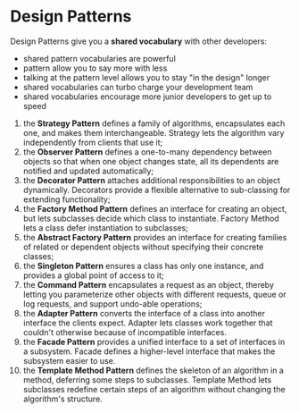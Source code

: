 # Design Patterns

Design Patterns give you a **shared vocabulary** with other developers:

- shared pattern vocabularies are powerful
- pattern allow you to say more with less
- talking at the pattern level allows you to stay "in the design" longer
- shared vocabularies can turbo charge your development team
- shared vocabularies encourage more junior developers to get up to speed

1. the **Strategy Pattern** defines a family of algorithms, encapsulates each one, and makes them interchangeable. Strategy lets the algorithm vary independently from clients that use it;
2. the **Observer Pattern** defines a one-to-many dependency between objects so that when one object changes state, all its dependents are notified and updated automatically;
3. the **Decorator Pattern** attaches additional responsibilities to an object dynamically. Decorators provide a flexible alternative to sub-classing for extending functionality;
4. the **Factory Method Pattern** defines an interface for creating an object, but lets subclasses decide which class to instantiate. Factory Method lets a class defer instantiation to subclasses;
5. the **Abstract Factory Pattern** provides an interface for creating families of related or dependent objects without specifying their concrete classes;
6. the **Singleton Pattern** ensures a class has only one instance, and provides a global point of access to it;
7. the **Command Pattern** encapsulates a request as an object, thereby letting you parameterize other objects with different requests, queue or log requests, and support undo-able operations;
8. the **Adapter Pattern** converts the interface of a class into another interface the clients expect. Adapter lets classes work together that couldn't otherwise because of incompatible interfaces.
9. the **Facade Pattern** provides a unified interface to a set of interfaces in a subsystem. Facade defines a higher-level interface that makes the subsystem easier to use.
10. the **Template Method Pattern** defines the skeleton of an algorithm in a method, deferring some steps to subclasses. Template Method lets subclasses redefine certain steps of an algorithm without changing the algorithm's structure.
